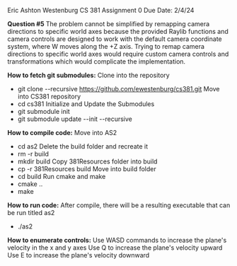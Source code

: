 Eric Ashton Westenburg
CS 381 Assignment 0
Due Date: 2/4/24

**Question #5**
The problem cannot be simplified by remapping camera directions to specific world axes because the provided Raylib functions and camera controls are designed to work with the default camera coordinate system, where W moves along the +Z axis. Trying to remap camera directions to specific world axes would require custom camera controls and transformations which would complicate the implementation.

**How to fetch git submodules:**
Clone into the repository
- git clone --recursive https://github.com/ewestenburg/cs381.git
Move into CS381 repository
- cd cs381
Initialize and Update the Submodules
- git submodule init
- git submodule update --init --recursive

**How to compile code:**
Move into AS2
- cd as2
Delete the build folder and recreate it
- rm -r build
- mkdir build
Copy 381Resources folder into build
- cp -r 381Resources build
Move into build folder
- cd build
Run cmake and make 
- cmake ..
- make

**How to run code:**
After compile, there will be a resulting executable that can be run titled as2
- ./as2

**How to enumerate controls:**
Use WASD commands to increase the plane's velocity in the x and y axes
Use Q to increase the plane's velocity upward
Use E to increase the plane's velocity downward